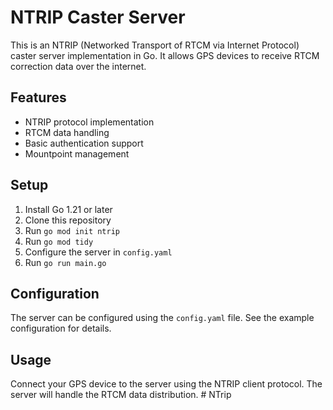 # NTRIP Caster Server

This is an NTRIP (Networked Transport of RTCM via Internet Protocol) caster server implementation in Go. It allows GPS devices to receive RTCM correction data over the internet.

## Features
- NTRIP protocol implementation
- RTCM data handling
- Basic authentication support
- Mountpoint management

## Setup
1. Install Go 1.21 or later
2. Clone this repository
3. Run `go mod init ntrip`
4. Run `go mod tidy`
5. Configure the server in `config.yaml`
6. Run `go run main.go`

## Configuration
The server can be configured using the `config.yaml` file. See the example configuration for details.

## Usage
Connect your GPS device to the server using the NTRIP client protocol. The server will handle the RTCM data distribution. # NTrip
